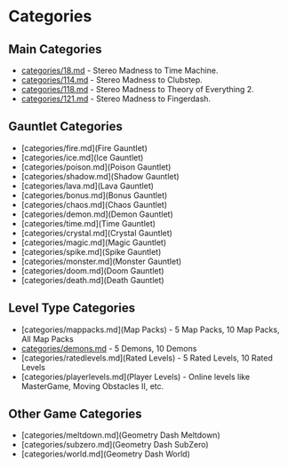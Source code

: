 # Categories

## Main Categories
- [categories/18.md](1-8) - Stereo Madness to Time Machine.
- [categories/114.md](1-14) - Stereo Madness to Clubstep.
- [categories/118.md](1-18) - Stereo Madness to Theory of Everything 2.
- [categories/121.md](1-21) - Stereo Madness to Fingerdash.

## Gauntlet Categories
- [categories/fire.md](Fire Gauntlet)
- [categories/ice.md](Ice Gauntlet)
- [categories/poison.md](Poison Gauntlet)
- [categories/shadow.md](Shadow Gauntlet)
- [categories/lava.md](Lava Gauntlet)
- [categories/bonus.md](Bonus Gauntlet)
- [categories/chaos.md](Chaos Gauntlet)
- [categories/demon.md](Demon Gauntlet)
- [categories/time.md](Time Gauntlet)
- [categories/crystal.md](Crystal Gauntlet)
- [categories/magic.md](Magic Gauntlet)
- [categories/spike.md](Spike Gauntlet)
- [categories/monster.md](Monster Gauntlet)
- [categories/doom.md](Doom Gauntlet)
- [categories/death.md](Death Gauntlet)

## Level Type Categories
- [categories/mappacks.md](Map Packs) - 5 Map Packs, 10 Map Packs, All Map Packs
- [categories/demons.md](Demons) - 5 Demons, 10 Demons
- [categories/ratedlevels.md](Rated Levels) - 5 Rated Levels, 10 Rated Levels
- [categories/playerlevels.md](Player Levels) - Online levels like MasterGame, Moving Obstacles II, etc.

## Other Game Categories
- [categories/meltdown.md](Geometry Dash Meltdown)
- [categories/subzero.md](Geometry Dash SubZero)
- [categories/world.md](Geometry Dash World)
